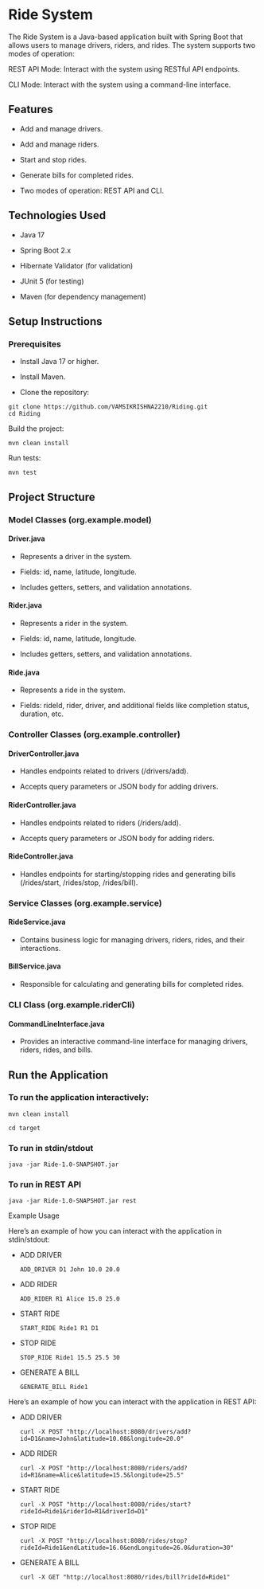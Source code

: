 # Ride System

The Ride System is a Java-based application built with Spring Boot that allows users to manage drivers, riders, and rides. The system supports two modes of operation:

REST API Mode: Interact with the system using RESTful API endpoints.

CLI Mode: Interact with the system using a command-line interface.

## Features

  * Add and manage drivers.

  * Add and manage riders.

  * Start and stop rides.

  * Generate bills for completed rides.

  * Two modes of operation: REST API and CLI.

## Technologies Used

  * Java 17

  * Spring Boot 2.x

  * Hibernate Validator (for validation)

  * JUnit 5 (for testing)

  * Maven (for dependency management)

## Setup Instructions
### Prerequisites

  * Install Java 17 or higher.

  * Install Maven.

  * Clone the repository:
```
git clone https://github.com/VAMSIKRISHNA2210/Riding.git
cd Riding
```
Build the project:
```
mvn clean install
```
Run tests:
```
mvn test
```
## Project Structure

### Model Classes (org.example.model)

  #### Driver.java

  * Represents a driver in the system.

  * Fields: id, name, latitude, longitude.

  * Includes getters, setters, and validation annotations.

  #### Rider.java

  * Represents a rider in the system.

  * Fields: id, name, latitude, longitude.

  * Includes getters, setters, and validation annotations.

  #### Ride.java

  * Represents a ride in the system.

  * Fields: rideId, rider, driver, and additional fields like completion status, duration, etc.
 
### Controller Classes (org.example.controller)

  #### DriverController.java

  * Handles endpoints related to drivers (/drivers/add).

  * Accepts query parameters or JSON body for adding drivers.

  #### RiderController.java

  * Handles endpoints related to riders (/riders/add).

  * Accepts query parameters or JSON body for adding riders.

  #### RideController.java

  * Handles endpoints for starting/stopping rides and generating bills (/rides/start, /rides/stop, /rides/bill).

### Service Classes (org.example.service)

  #### RideService.java

  * Contains business logic for managing drivers, riders, rides, and their interactions.

  #### BillService.java

  * Responsible for calculating and generating bills for completed rides.

### CLI Class (org.example.riderCli)

  #### CommandLineInterface.java

  * Provides an interactive command-line interface for managing drivers, riders, rides, and bills.

## Run the Application

### To run the application interactively:

```
mvn clean install

cd target
```
### To run in stdin/stdout

```
java -jar Ride-1.0-SNAPSHOT.jar
```
### To run in REST API 

```
java -jar Ride-1.0-SNAPSHOT.jar rest
```

Example Usage

Here’s an example of how you can interact with the application in stdin/stdout:
  * ADD DRIVER
    
    ```
    ADD_DRIVER D1 John 10.0 20.0
    ```
  * ADD RIDER
    
    ```
    ADD_RIDER R1 Alice 15.0 25.0
    ```
  * START RIDE
    
    ```
    START_RIDE Ride1 R1 D1
    ```
  * STOP RIDE
    
    ```
    STOP_RIDE Ride1 15.5 25.5 30
    ```
  * GENERATE A BILL
    
    ```
    GENERATE_BILL Ride1
    ```
    
Here’s an example of how you can interact with the application in REST API:

  * ADD DRIVER
    
    ```
    curl -X POST "http://localhost:8080/drivers/add?id=D1&name=John&latitude=10.08&longitude=20.0"
    ```
  * ADD RIDER
    
    ```
    curl -X POST "http://localhost:8080/riders/add?id=R1&name=Alice&latitude=15.5&longitude=25.5"
    ```
  * START RIDE
    
    ```
    curl -X POST "http://localhost:8080/rides/start?rideId=Ride1&riderId=R1&driverId=D1"
    ```
  * STOP RIDE
    
    ```
    curl -X POST "http://localhost:8080/rides/stop?rideId=Ride1&endLatitude=16.0&endLongitude=26.0&duration=30"
    ```
  * GENERATE A BILL
    
    ```
    curl -X GET "http://localhost:8080/rides/bill?rideId=Ride1"
    ```


